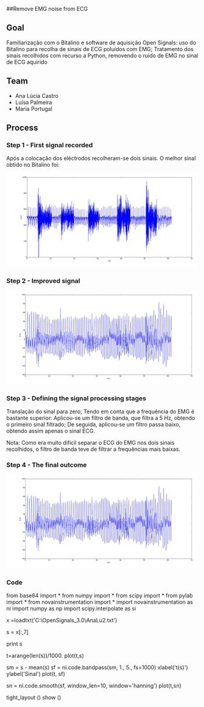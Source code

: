 ##Remove EMG noise from ECG

## Goal

Familiarização com o Bitalino e software de aquisição Open Signals: uso do Bitalino para recolha de sinais de ECG poluídos com EMG; 
Tratamento dos sinais recolhidos com recurso a Python, removendo o ruído de EMG no sinal de ECG aquirido

## Team

* Ana Lúcia Castro
* Luísa Palmeira
* Maria Portugal

## Process

### Step 1 - First signal recorded

Após a colocação dos eléctrodos recolheram-se dois sinais. O melhor sinal obtido no Bitalino foi:

![first signal](https://github.com/LuisaPalmeira/Eletrofisiologia/blob/master/Imagem1.png?raw=true)


### Step 2 - Improved signal

![second signal](https://github.com/LuisaPalmeira/Eletrofisiologia/blob/master/Imagem2.png?raw=true)


### Step 3 - Defining the signal processing stages

Translação do sinal para zero; 
Tendo em conta que a frequência do EMG é bastante superior:
  Aplicou-se um filtro de banda, que filtra a 5 Hz, obtendo o primeiro sinal filtrado;
  De seguida, aplicou-se um filtro passa baixo, obtendo assim apenas o sinal ECG.
  
Nota: 
Como era muito difícil separar o ECG do EMG nos dois sinais recolhidos, o filtro de banda teve de filtrar a frequências mais baixas.

### Step 4 - The final outcome

![final signal](https://github.com/LuisaPalmeira/Eletrofisiologia/blob/master/Imagem2.png?raw=true)


### Code

from base64 import *
from numpy import *
from scipy import *
from pylab import *
from novainstrumentation import *
import novainstrumentation as ni
import numpy as np
import scipy.interpolate as si


x =loadtxt('C:\OpenSignals_3.0\AnaLu2.txt')

s = x[:,7]
 
print s

t=arange(len(s))/1000.
plot(t,s)

sm = s - mean(s)
sf = ni.code.bandpass(sm, 1., 5., fs=1000)
xlabel('t(s)')
ylabel('Sinal')
plot(t, sf)


sn = ni.code.smooth(sf, window_len=10, window='hanning')
plot(t,sn)



tight_layout ()
show ()
